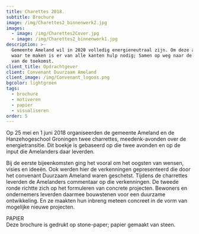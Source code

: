 ```yaml
---
title: Charettes 2018.
subtitle: Brochure
image: /img/Charettes2_binnenwerk2.jpg
images:
  - image: /img/Charettes2Cover.jpg
  - image: /img/Charettes2_binnenwerk1.jpg
description: >-
  Gemeente Ameland wil in 2020 volledig energieneutraal zijn. Om deze ambitie
  waar te maken is er van alle kanten hulp nodig; Samen op weg naar de energie
  van de toekomst.
client_title: Opdrachtgever
client: Convenant Duurzaam Ameland
client_image: /img/Convenant_logoos.png
bgcolor: lightgreen
tags:
  - brochure
  - motiveren
  - papier
  - visualiseren
order: 5
---
```


Op 25 mei en 1 juni 2018 organiseerden de gemeente Ameland en de Hanzehogeschool Groningen twee charrettes, meedenk-avonden over de energietransitie. Dit boekje is gebaseerd op die twee avonden en op de input die Amelanders daar leverden.

Bij de eerste bijeenkomsten ging het vooral om het oogsten van wensen, visies en ideeën. Ook werden hier de verkenningen gepresenteerd die door het convenant Duurzaam Ameland waren geschetst. Tijdens de charrettes leverden de Amelanders commentaar op die verkenningen. De tweede ronde richtte zich op het formuleren van concrete projecten. Bewoners en ondernemers leverden daarmee bouwstenen voor een duurzame ontwikkeling. En ze maakten hun inbreng meteen concreet in de vorm van mogelijke nieuwe projecten.

PAPIER<br>Deze brochure is gedrukt op stone-paper; papier gemaakt van steen.&nbsp;